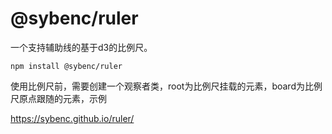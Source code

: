 # @sybenc/ruler

一个支持辅助线的基于d3的比例尺。

```shell
npm install @sybenc/ruler
```

使用比例尺前，需要创建一个观察者类，root为比例尺挂载的元素，board为比例尺原点跟随的元素，示例 

https://sybenc.github.io/ruler/

